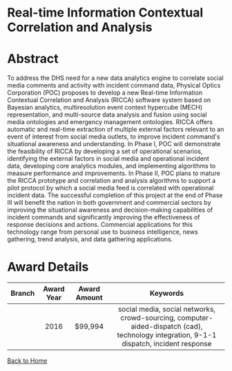 
Real-time Information Contextual Correlation and Analysis
=========================================================

# Abstract


To address the DHS need for a new data analytics engine to correlate social media comments and activity with incident command data, Physical Optics Corporation (POC) proposes to develop a new Real-time Information Contextual Correlation and Analysis (RICCA) software system based on Bayesian analytics, multiresolution event context hypercube (MECH) representation, and multi-source data analysis and fusion using social media ontologies and emergency management ontologies. RICCA offers automatic and real-time extraction of multiple external factors relevant to an event of interest from social media outlets, to improve incident command's situational awareness and understanding. In Phase I, POC will demonstrate the feasibility of RICCA by developing a set of operational scenarios, identifying the external factors in social media and operational incident data, developing core analytics modules, and implementing algorithms to measure performance and improvements. In Phase II, POC plans to mature the RICCA prototype and correlation and analysis algorithms to support a pilot protocol by which a social media feed is correlated with operational incident data. The successful completion of this project at the end of Phase III will benefit the nation in both government and commercial sectors by improving the situational awareness and decision-making capabilities of incident commands and significantly improving the effectiveness of response decisions and actions. Commercial applications for this technology range from personal use to business intelligence, news gathering, trend analysis, and data gathering applications.  

# Award Details

|Branch|Award Year|Award Amount|Keywords|
| :---: | :---: | :---: | :---: |
||2016|$99,994|social media, social networks, crowd-sourcing, computer-aided-dispatch (cad), technology integration, 9-1-1 dispatch, incident response|
  
  


[Back to Home](https://github.com/chrischow/dod_sbir_awards/Reports/DJ/#1829)